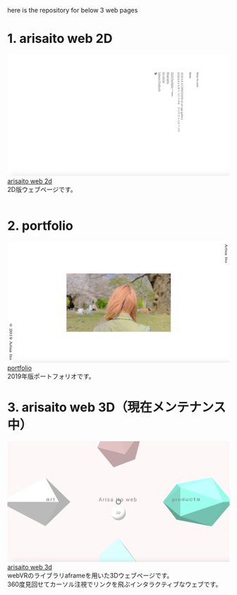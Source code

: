 here is the repository for below 3 web pages

# 1. arisaito web 2D
![2dweb](src/img/2dweb.png)
[arisaito web 2d](https://www.arisaito.com) <br>
2D版ウェブページです。
<br><br>

# 2. portfolio
![pf](src/img/portfolio.png)
[portfolio](http://www.arisaito.com/2D/portfolio.html) <br>
2019年版ポートフォリオです。

# 3. arisaito web 3D（現在メンテナンス中）
![3dweb](src/img/3dweb.png)
[arisaito web 3d](https://www.arisaito.com/3Dindex.html) <br>
webVRのライブラリaframeを用いた3Dウェブページです。<br>
360度見回せてカーソル注視でリンクを飛ぶインタラクティブなウェブです。
<br><br>
